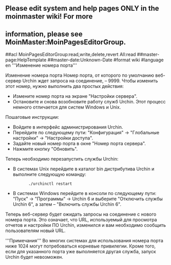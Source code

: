 ## Please edit system and help pages ONLY in the moinmaster wiki! For more
## information, please see MoinMaster:MoinPagesEditorGroup.
##acl MoinPagesEditorGroup:read,write,delete,revert All:read
##master-page:HelpTemplate
##master-date:Unknown-Date
#format wiki
#language en
'''Изменение номера порта'''


Изменение номера порта
Номер порта, от которого по умолчанию веб-сервер Urchin ждет запроса на соединение, – 9999. Чтобы изменить этот номер, нужно выполнить два простых действия:

  * Измените номер порта на экране "Настройки сервера".
  * Остановите и снова возобновите работу служб Urchin. Этот процесс немного отличается для систем Windows и Unix.

Пошаговые инструкции:

  * Войдите в интерфейс администрирования Urchin.
  * Перейдите по следующему пути: "Конфигурация" -> "Глобальные настройки" -> "Настройки доступа".
  * Задайте новый номер порта в окне "Номер порта сервера".
  * Нажмите кнопку "Обновить".

Теперь необходимо перезапустить службы Urchin:

  * В системах Unix перейдите в каталог bin дистрибутива Urchin и выполните следующую команду:
```
          ./urchinctl restart
```
  * В системах Windows перейдите в консоли по следующему пути: "Пуск" -> "Программы" -> Urchin 6 и выберите "Отключить службы Urchin 6", а затем – "Включить службы Urchin 6".

Теперь веб-сервер будет ожидать запросы на соединение c нового номера порта. Это означает, что URL, используемый для просмотра отчетов и настройки ПО Urchin, изменился и вам необходимо сообщить пользователям новый URL.

'''Примечания'''
Во многих системах для использования номера порта ниже 1024 могут потребоваться корневые привилегии. Кроме того, если для указанного порта уже выполняется другая служба, запуск Urchin будет невозможен.